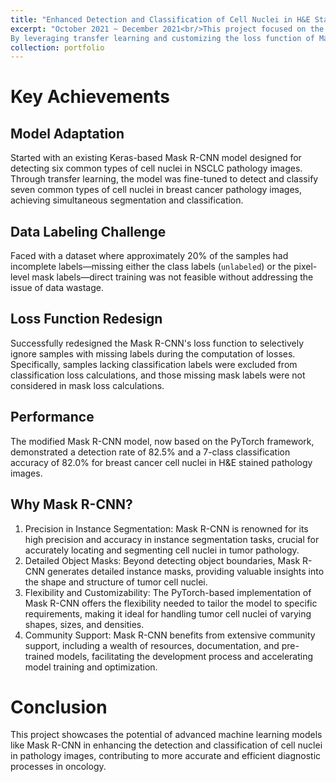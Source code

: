 ```yaml
---
title: "Enhanced Detection and Classification of Cell Nuclei in H&E Stained Pathology Images Using Mask R-CNN"
excerpt: "October 2021 ~ December 2021<br/>This project focused on the application of Mask R-CNN, a state-of-the-art model for instance segmentation tasks, to detect and classify common types of cell nuclei in H&E (Hematoxylin and Eosin) stained pathology images of Non-Small Cell Lung Cancer (NSCLC) and Breast Cancer. 
By leveraging transfer learning and customizing the loss function of Mask R-CNN, the project aimed to address the challenges posed by incomplete labeling in the dataset and improve the model's performance in both detection and classification tasks. <br/>"
collection: portfolio
---
```


Key Achievements
======

Model Adaptation
------

Started with an existing Keras-based Mask R-CNN model designed for detecting six common types of cell nuclei in NSCLC pathology images. Through transfer learning, the model was fine-tuned to detect and classify seven common types of cell nuclei in breast cancer pathology images, achieving simultaneous segmentation and classification.

Data Labeling Challenge
------

Faced with a dataset where approximately 20% of the samples had incomplete labels—missing either the class labels (`unlabeled`) or the pixel-level mask labels—direct training was not feasible without addressing the issue of data wastage.

Loss Function Redesign
------

Successfully redesigned the Mask R-CNN's loss function to selectively ignore samples with missing labels during the computation of losses. Specifically, samples lacking classification labels were excluded from classification loss calculations, and those missing mask labels were not considered in mask loss calculations.

Performance
------

The modified Mask R-CNN model, now based on the PyTorch framework, demonstrated a detection rate of 82.5% and a 7-class classification accuracy of 82.0% for breast cancer cell nuclei in H&E stained pathology images.

Why Mask R-CNN?
------
1. Precision in Instance Segmentation: 
Mask R-CNN is renowned for its high precision and accuracy in instance segmentation tasks, crucial for accurately locating and segmenting cell nuclei in tumor pathology.
2. Detailed Object Masks: 
Beyond detecting object boundaries, Mask R-CNN generates detailed instance masks, providing valuable insights into the shape and structure of tumor cell nuclei.
3. Flexibility and Customizability: The PyTorch-based implementation of Mask R-CNN offers the flexibility needed to tailor the model to specific requirements, making it ideal for handling tumor cell nuclei of varying shapes, sizes, and densities.
4. Community Support: 
Mask R-CNN benefits from extensive community support, including a wealth of resources, documentation, and pre-trained models, facilitating the development process and accelerating model training and optimization.

Conclusion
======
This project showcases the potential of advanced machine learning models like Mask R-CNN in enhancing the detection and classification of cell nuclei in pathology images, contributing to more accurate and efficient diagnostic processes in oncology.


